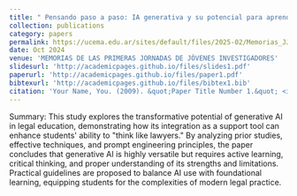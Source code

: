 ```yaml
---
title: " Pensando paso a paso: IA generativa y su potencial para aprender Derecho"
collection: publications
category: papers
permalink: https://ucema.edu.ar/sites/default/files/2025-02/Memorias_JJI_2024.pdf
date: Oct 2024
venue: 'MEMORIAS DE LAS PRIMERAS JORNADAS DE JÓVENES INVESTIGADORES'
slidesurl: 'http://academicpages.github.io/files/slides1.pdf'
paperurl: 'http://academicpages.github.io/files/paper1.pdf'
bibtexurl: 'http://academicpages.github.io/files/bibtex1.bib'
citation: 'Your Name, You. (2009). &quot;Paper Title Number 1.&quot; <i>Journal 1</i>. 1(1).'
---
```

Summary: This study explores the transformative potential of generative AI in legal education, demonstrating how its integration as a support tool can enhance students' ability to "think like lawyers." By analyzing prior studies, effective techniques, and prompt engineering principles, the paper concludes that generative AI is highly versatile but requires active learning, critical thinking, and proper understanding of its strengths and limitations. Practical guidelines are proposed to balance AI use with foundational learning, equipping students for the complexities of modern legal practice.
